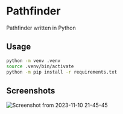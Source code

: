 # Pathfinder

Pathfinder written in Python

## Usage

```bash
python -m venv .venv
source .venv/bin/activate
python -m pip install -r requirements.txt
```

## Screenshots

![Screenshot from 2023-11-10 21-45-45](https://github.com/xorz57/Pathfinder/assets/84932056/38c1015a-1451-44e9-9029-6f9c24a2aecd)
